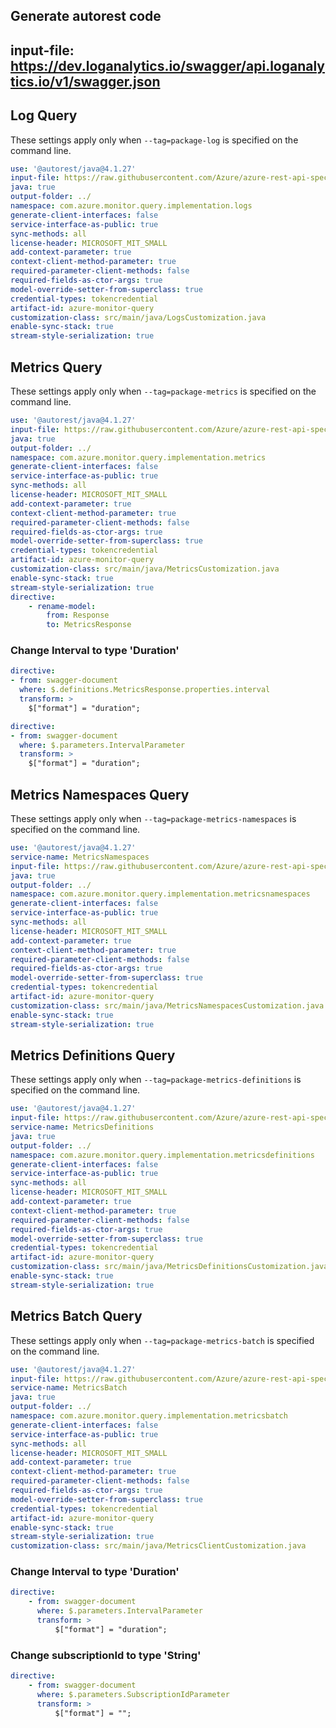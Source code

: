 ## Generate autorest code
## input-file: https://dev.loganalytics.io/swagger/api.loganalytics.io/v1/swagger.json

## Log Query
These settings apply only when `--tag=package-log` is specified on the command line.

```yaml $(tag) == 'package-log'
use: '@autorest/java@4.1.27'
input-file: https://raw.githubusercontent.com/Azure/azure-rest-api-specs/21f5332f2dc7437d1446edf240e9a3d4c90c6431/specification/operationalinsights/data-plane/Microsoft.OperationalInsights/stable/2022-10-27/OperationalInsights.json
java: true
output-folder: ../
namespace: com.azure.monitor.query.implementation.logs
generate-client-interfaces: false
service-interface-as-public: true
sync-methods: all
license-header: MICROSOFT_MIT_SMALL
add-context-parameter: true
context-client-method-parameter: true
required-parameter-client-methods: false
required-fields-as-ctor-args: true
model-override-setter-from-superclass: true
credential-types: tokencredential
artifact-id: azure-monitor-query
customization-class: src/main/java/LogsCustomization.java
enable-sync-stack: true
stream-style-serialization: true
```

## Metrics Query
These settings apply only when `--tag=package-metrics` is specified on the command line.

```yaml $(tag) == 'package-metrics'
use: '@autorest/java@4.1.27'
input-file: https://raw.githubusercontent.com/Azure/azure-rest-api-specs/0b64ca7cbe3af8cd13228dfb783a16b8272b8be2/specification/monitor/resource-manager/Microsoft.Insights/stable/2024-02-01/metrics_API.json
java: true
output-folder: ../
namespace: com.azure.monitor.query.implementation.metrics
generate-client-interfaces: false
service-interface-as-public: true
sync-methods: all
license-header: MICROSOFT_MIT_SMALL
add-context-parameter: true
context-client-method-parameter: true
required-parameter-client-methods: false 
required-fields-as-ctor-args: true
model-override-setter-from-superclass: true
credential-types: tokencredential
artifact-id: azure-monitor-query
customization-class: src/main/java/MetricsCustomization.java
enable-sync-stack: true
stream-style-serialization: true
directive:
    - rename-model:
        from: Response
        to: MetricsResponse
```

### Change Interval to type 'Duration'

```yaml $(tag) == 'package-metrics'
directive:
- from: swagger-document
  where: $.definitions.MetricsResponse.properties.interval
  transform: >
    $["format"] = "duration";
```

```yaml $(tag) == 'package-metrics'
directive:
- from: swagger-document
  where: $.parameters.IntervalParameter
  transform: >
    $["format"] = "duration";
```

## Metrics Namespaces Query
These settings apply only when `--tag=package-metrics-namespaces` is specified on the command line.

```yaml $(tag) == 'package-metrics-namespaces'
use: '@autorest/java@4.1.27'
service-name: MetricsNamespaces
input-file: https://raw.githubusercontent.com/Azure/azure-rest-api-specs/0b64ca7cbe3af8cd13228dfb783a16b8272b8be2/specification/monitor/resource-manager/Microsoft.Insights/stable/2024-02-01/metricNamespaces_API.json
java: true
output-folder: ../
namespace: com.azure.monitor.query.implementation.metricsnamespaces
generate-client-interfaces: false
service-interface-as-public: true
sync-methods: all
license-header: MICROSOFT_MIT_SMALL
add-context-parameter: true
context-client-method-parameter: true
required-parameter-client-methods: false 
required-fields-as-ctor-args: true
model-override-setter-from-superclass: true
credential-types: tokencredential
artifact-id: azure-monitor-query
customization-class: src/main/java/MetricsNamespacesCustomization.java
enable-sync-stack: true
stream-style-serialization: true
```

## Metrics Definitions Query
These settings apply only when `--tag=package-metrics-definitions` is specified on the command line.

```yaml $(tag) == 'package-metrics-definitions'
use: '@autorest/java@4.1.27'
input-file: https://raw.githubusercontent.com/Azure/azure-rest-api-specs/0b64ca7cbe3af8cd13228dfb783a16b8272b8be2/specification/monitor/resource-manager/Microsoft.Insights/stable/2024-02-01/metricDefinitions_API.json
service-name: MetricsDefinitions
java: true
output-folder: ../
namespace: com.azure.monitor.query.implementation.metricsdefinitions
generate-client-interfaces: false
service-interface-as-public: true
sync-methods: all
license-header: MICROSOFT_MIT_SMALL
add-context-parameter: true
context-client-method-parameter: true
required-parameter-client-methods: false 
required-fields-as-ctor-args: true
model-override-setter-from-superclass: true
credential-types: tokencredential
artifact-id: azure-monitor-query
customization-class: src/main/java/MetricsDefinitionsCustomization.java
enable-sync-stack: true
stream-style-serialization: true
```

## Metrics Batch Query
These settings apply only when `--tag=package-metrics-batch` is specified on the command line.

```yaml $(tag) == 'package-metrics-batch'
use: '@autorest/java@4.1.27'
input-file: https://raw.githubusercontent.com/Azure/azure-rest-api-specs/0550754fb421cd3a5859abf6713a542b682f626c/specification/monitor/data-plane/Microsoft.Insights/stable/2024-02-01/metricBatch.json
service-name: MetricsBatch
java: true
output-folder: ../
namespace: com.azure.monitor.query.implementation.metricsbatch
generate-client-interfaces: false
service-interface-as-public: true
sync-methods: all
license-header: MICROSOFT_MIT_SMALL
add-context-parameter: true
context-client-method-parameter: true
required-parameter-client-methods: false
required-fields-as-ctor-args: true
model-override-setter-from-superclass: true
credential-types: tokencredential
artifact-id: azure-monitor-query
enable-sync-stack: true
stream-style-serialization: true
customization-class: src/main/java/MetricsClientCustomization.java
```

### Change Interval to type 'Duration'

```yaml $(tag) == 'package-metrics-batch' 
directive:
    - from: swagger-document
      where: $.parameters.IntervalParameter
      transform: >
          $["format"] = "duration";
```

### Change subscriptionId to type 'String'
```yaml $(tag) == 'package-metrics-batch' 
directive:
    - from: swagger-document
      where: $.parameters.SubscriptionIdParameter
      transform: >
          $["format"] = "";
```

